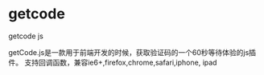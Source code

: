 # getcode
getcode js

getCode.js是一款用于前端开发的时候，获取验证码的一个60秒等待体验的js插件。
支持回调函数，兼容ie6+,firefox,chrome,safari,iphone, ipad

